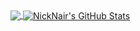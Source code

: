 


<a href="https://github.com/NickNair/NickNair">
  <img align="center" src="https://github-readme-stats.vercel.app/api/top-langs/?username=NickNair&hide=java,html&title_color=ff0001&text_color=000000&icon_color=ff0000&bg_color=ffffff" />

<img align="center" src="https://github-readme-stats.vercel.app/api?username=NickNair&show_icons=true&line_height=27&count_private=true&title_color=ff0001&text_color=000000&icon_color=ff0000" alt="NickNair's GitHub Stats" />
</a>
